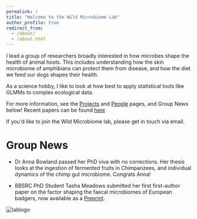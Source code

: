 ```yaml
---
permalink: /
title: "Welcome to the Wild Microbiome Lab"
author_profile: true
redirect_from: 
  - /about/
  - /about.html
---
```


I lead a group of researchers broadly interested in how microbes shape the health of animal hosts. This includes understanding how the skin microbiome of amphibians can protect them from disease, and how the diet we feed our dogs shapes their health. 

As a science hobby, I like to look at how best to apply statistical tools like GLMMs to complex ecological data. 

For more information, see the [Projects](projects.md) and [People](people.md) pages, and Group News below! Recent papers can be found [here](papers.md)

If you'd like to join the Wild Microbiome lab, please get in touch via email. 

Group News 
======

- Dr Anna Bowland passed her PhD viva with no corrections. Her thesis looks at the ingestion of fermented fruits in Chimpanzees, and individual dynamics 
of the chimp gut microbiome. Congrats Anna!

- BBSRC PhD Student Tasha Meadows submitted her first first-author paper on the factor shaping the faecal microbiomes of European badgers, now available as a [Preprint](https://ecoevorxiv.org/repository/dashboard/9441/). 

![lablogo](images/xavlablogo.png)

